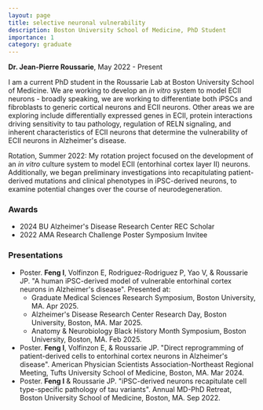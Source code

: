 ```yaml
---
layout: page
title: selective neuronal vulnerability
description: Boston University School of Medicine, PhD Student
importance: 1
category: graduate
---
```


**Dr. Jean-Pierre Roussarie**, May 2022 - Present

I am a current PhD student in the Roussarie Lab at Boston University School of Medicine. We are working to develop an *in vitro* system to model ECII neurons - broadly speaking, we are working to differentiate both iPSCs and fibroblasts to generic cortical neurons and ECII neurons. Other areas we are exploring include differentially expressed genes in ECII, protein interactions driving sensitivity to tau pathology, regulation of RELN signaling, and inherent characteristics of ECII neurons that determine the vulnerability of ECII neurons in Alzheimer's disease.

Rotation, Summer 2022: My rotation project focused on the development of an *in vitro* culture system to model ECII (entorhinal cortex layer II) neurons. Additionally, we began preliminary investigations into recapitulating patient-derived mutations and clinical phenotypes in iPSC-derived neurons, to examine potential changes over the course of neurodegeneration.


### Awards

- 2024 BU Alzheimer's Disease Research Center REC Scholar
- 2022 AMA Research Challenge Poster Symposium Invitee


### Presentations

- Poster. **Feng I**, Volfinzon E, Rodriguez-Rodriguez P, Yao V, & Roussarie JP. "A human iPSC-derived model of vulnerable entorhinal cortex neurons in Alzheimer's disease". Presented at:
    - Graduate Medical Sciences Research Symposium, Boston University, MA. Apr 2025.
    - Alzheimer's Disease Research Center Research Day, Boston University, Boston, MA. Mar 2025.
    - Anatomy & Neurobiology Black History Month Symposium, Boston University, Boston, MA. Feb 2025.
- Poster. **Feng I**, Volfinzon E, & Roussarie JP. "Direct reprogramming of patient-derived cells to entorhinal cortex neurons in Alzheimer's disease". American Physician Scientists Association-Northeast Regional Meeting, Tufts University School of Medicine, Boston, MA. Mar 2024.
- Poster. **Feng I** & Roussarie JP. "iPSC-derived neurons recapitulate cell type-specific pathology of tau variants". Annual MD-PhD Retreat, Boston University School of Medicine, Boston, MA. Sep 2022.
